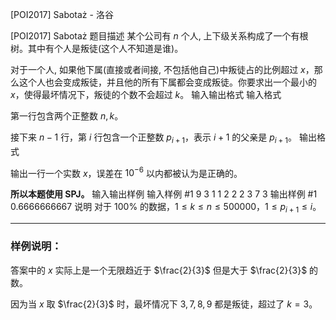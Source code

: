 



[POI2017] Sabotaż - 洛谷














[POI2017] Sabotaż
题目描述
某个公司有 $n$ 个人, 上下级关系构成了一个有根树。其中有个人是叛徒(这个人不知道是谁)。

对于一个人, 如果他下属(直接或者间接, 不包括他自己)中叛徒占的比例超过 $x$，那么这个人也会变成叛徒，并且他的所有下属都会变成叛徒。你要求出一个最小的 $x$，使得最坏情况下，叛徒的个数不会超过 $k$。
输入输出格式
输入格式

第一行包含两个正整数 $n,k$。

接下来 $n-1$ 行，第 $i$ 行包含一个正整数 $p_{i+1}$，表示 $i+1$ 的父亲是 $p_{i+1}$。
输出格式

输出一行一个实数 $x$，误差在 $10^{-6}$ 以内都被认为是正确的。

**所以本题使用 SPJ。**
输入输出样例
输入样例 #1
9 3
1
1
2
2
2
3
7
3
输出样例 #1
0.6666666667
说明
对于 $100\%$ 的数据，$1\le k\le n\le 500000$，$1\le p_{i+1}\le i$。

-----

### 样例说明：

答案中的 $x$ 实际上是一个无限趋近于 $\frac{2}{3}$ 但是大于 $\frac{2}{3}$ 的数。 

因为当 $x$ 取 $\frac{2}{3}$ 时，最坏情况下 $3,7,8,9$ 都是叛徒，超过了 $k=3$。







